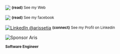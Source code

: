 <div align="left">
    <p><a href="https://www.ahmadhafidh.my.id"><img align="center" src="https://img.shields.io/badge/-MY%20WEB-gray.svg?colorA=DB1F2A&colorB=4072FE&style=for-the-badge" /></a>&nbsp;<small><strong>(read)</strong> See my Web</small></p>
    <p><a href="https://www.facebook.com/hafydhayatullah/"><img align="center" src="https://img.shields.io/badge/-MY%20WEB-gray.svg?colorA=6A788D&colorB=4072FE&style=for-the-badge" /></a>&nbsp;<small><strong>(read)</strong> See my facebook</small></p>
    <p><a href="https://www.linkedin.com/in/ahmad-hafidh-ayatullah/"><img alt="LinkedIn @arissetia" align="center" src="https://img.shields.io/badge/LINKEDIN-gray.svg?colorA=6A788D&colorB=3677B5&style=for-the-badge" /></a>&nbsp;<small><strong>(connect)</strong> See my Profil on Linkedin</small></p>
</div>

![Sponsor Aris](https://raw.githubusercontent.com/ahmadhafidh/ayatullah/master/github%20cover%20page%20-%201280%20x%20300.png)

<small><strong> Software Engineer</strong></small>
